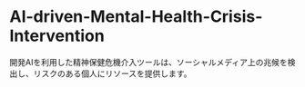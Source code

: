 # AI-driven-Mental-Health-Crisis-Intervention
開発AIを利用した精神保健危機介入ツールは、ソーシャルメディア上の兆候を検出し、リスクのある個人にリソースを提供します。
